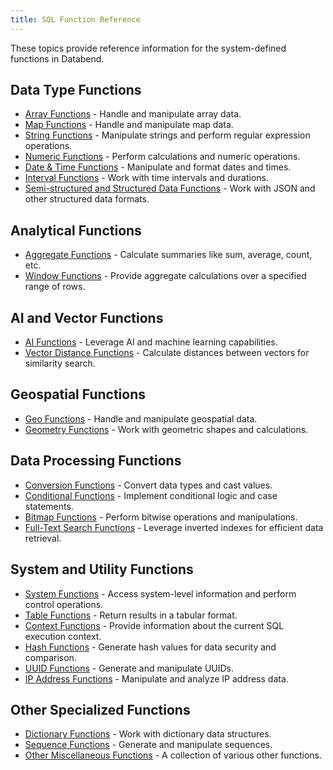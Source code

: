 ```yaml
---
title: SQL Function Reference
---
```


These topics provide reference information for the system-defined functions in Databend.

## Data Type Functions

- [Array Functions](./00-array-functions/index.md) - Handle and manipulate array data.
- [Map Functions](./10-map-functions/index.md) - Handle and manipulate map data.
- [String Functions](./06-string-functions/index.md) - Manipulate strings and perform regular expression operations.
- [Numeric Functions](./04-numeric-functions/index.md) - Perform calculations and numeric operations.
- [Date & Time Functions](./05-datetime-functions/index.md) - Manipulate and format dates and times.
- [Interval Functions](./05-interval-functions/index.md) - Work with time intervals and durations.
- [Semi-structured and Structured Data Functions](./10-semi-structured-functions/index.md) - Work with JSON and other structured data formats.

## Analytical Functions

- [Aggregate Functions](./07-aggregate-functions/index.md) - Calculate summaries like sum, average, count, etc.
- [Window Functions](./08-window-functions/index.md) - Provide aggregate calculations over a specified range of rows.

## AI and Vector Functions

- [AI Functions](./11-ai-functions/index.md) - Leverage AI and machine learning capabilities.
- [Vector Distance Functions](./11-vector-distance-functions/index.md) - Calculate distances between vectors for similarity search.

## Geospatial Functions

- [Geo Functions](./09-geo-functions/index.md) - Handle and manipulate geospatial data.
- [Geometry Functions](./09-geometry-functions/index.md) - Work with geometric shapes and calculations.

## Data Processing Functions

- [Conversion Functions](./02-conversion-functions/index.md) - Convert data types and cast values.
- [Conditional Functions](./03-conditional-functions/index.md) - Implement conditional logic and case statements.
- [Bitmap Functions](./01-bitmap-functions/index.md) - Perform bitwise operations and manipulations.
- [Full-Text Search Functions](./10-search-functions/index.md) - Leverage inverted indexes for efficient data retrieval.

## System and Utility Functions

- [System Functions](./16-system-functions/index.md) - Access system-level information and perform control operations.
- [Table Functions](./17-table-functions/index.md) - Return results in a tabular format.
- [Context Functions](./15-context-functions/index.md) - Provide information about the current SQL execution context.
- [Hash Functions](./12-hash-functions/index.md) - Generate hash values for data security and comparison.
- [UUID Functions](./13-uuid-functions/index.md) - Generate and manipulate UUIDs.
- [IP Address Functions](./14-ip-address-functions/index.md) - Manipulate and analyze IP address data.

## Other Specialized Functions

- [Dictionary Functions](./19-dictionary-functions/index.md) - Work with dictionary data structures.
- [Sequence Functions](./18-sequence-functions/index.md) - Generate and manipulate sequences.
- [Other Miscellaneous Functions](./20-other-functions/index.md) - A collection of various other functions.
